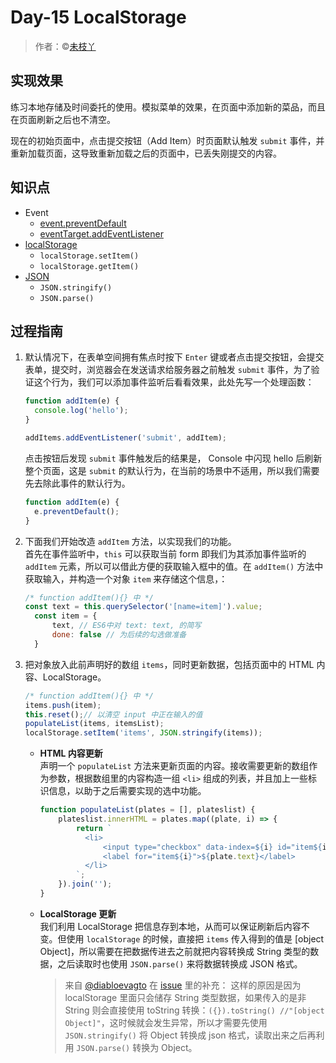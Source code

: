 # Day-15 LocalStorage

> 作者：©[未枝丫](https://github.com/soyaine)  

## 实现效果
练习本地存储及时间委托的使用。模拟菜单的效果，在页面中添加新的菜品，而且在页面刷新之后也不清空。

现在的初始页面中，点击提交按钮（Add Item）时页面默认触发 `submit` 事件，并重新加载页面，这导致重新加载之后的页面中，已丢失刚提交的内容。

## 知识点
- Event
    - [event.preventDefault](https://developer.mozilla.org/zh-CN/docs/Web/API/Event/preventDefault)
    - [eventTarget.addEventListener](https://developer.mozilla.org/zh-CN/docs/Web/API/EventTarget/addEventListener)
- [localStorage](https://developer.mozilla.org/zh-CN/docs/Web/API/Storage/LocalStorage)
    - `localStorage.setItem()`
    - `localStorage.getItem()`
- [JSON](https://developer.mozilla.org/zh-CN/docs/Web/JavaScript/Reference/Global_Objects/JSON)
    - `JSON.stringify()`
    - `JSON.parse()`

## 过程指南

1. 默认情况下，在表单空间拥有焦点时按下 `Enter` 键或者点击提交按钮，会提交表单，提交时，浏览器会在发送请求给服务器之前触发 `submit` 事件，为了验证这个行为，我们可以添加事件监听后看看效果，此处先写一个处理函数：
    ```js
    function addItem(e) {
      console.log('hello');
    }

    addItems.addEventListener('submit', addItem);
    ```
    点击按钮后发现 `submit` 事件触发后的结果是， Console 中闪现 hello 后刷新整个页面，这是 `submit` 的默认行为，在当前的场景中不适用，所以我们需要先去除此事件的默认行为。
    ```js
    function addItem(e) {
      e.preventDefault();
    }
    ```

2. 下面我们开始改造 `addItem` 方法，以实现我们的功能。  
   首先在事件监听中，`this` 可以获取当前 form 即我们为其添加事件监听的 `addItem` 元素，所以可以借此方便的获取输入框中的值。在 `addItem()` 方法中获取输入，并构造一个对象 `item` 来存储这个信息，：
    ```js
    /* function addItem(){} 中 */
    const text = this.querySelector('[name=item]').value;
      const item = {
          text, // ES6中对 text: text, 的简写
          done: false // 为后续的勾选做准备
      }
    ```
3. 把对象放入此前声明好的数组 `items`，同时更新数据，包括页面中的 HTML 内容、LocalStorage。
    ```js
    /* function addItem(){} 中 */
    items.push(item);
    this.reset();// 以清空 input 中正在输入的值
    populateList(items, itemsList);
    localStorage.setItem('items', JSON.stringify(items));
    ```
    - **HTML 内容更新**  
        声明一个 `populateList` 方法来更新页面的内容。接收需要更新的数组作为参数，根据数组里的内容构造一组 `<li>` 组成的列表，并且加上一些标识信息，以助于之后需要实现的选中功能。
        ```js
        function populateList(plates = [], plateslist) {
            plateslist.innerHTML = plates.map((plate, i) => {
                return `
                  <li>
                      <input type="checkbox" data-index=${i} id="item${i}" ${plate.done ? 'checked' : ''} >
                      <label for="item${i}">${plate.text}</label>
                  </li>
                `;
            }).join('');
        }
        ```
    - **LocalStorage 更新**  
        我们利用 LocalStorage 把信息存到本地，从而可以保证刷新后内容不变。但使用 `localStorage` 的时候，直接把 `items` 传入得到的值是 [object Object]，所以需要在把数据传进去之前就把内容转换成 String 类型的数据，之后读取时也使用 `JSON.parse()` 来将数据转换成 JSON 格式。
        
        > 来自 [@diabloevagto](https://github.com/diabloevagto) 在 [issue](https://github.com/soyaine/JavaScript30/issues/32) 里的补充：
        > 这样的原因是因为 localStorage 里面只会储存 String 类型数据，如果传入的是非 String 则会直接使用 toString 转换：`({}).toString() //"[object Object]"`，这时候就会发生异常，所以才需要先使用 `JSON.stringify()` 将 Object 转换成 json 格式，读取出来之后再利用 `JSON.parse()` 转换为 Object。
